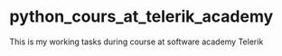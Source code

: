 # python_cours_at_telerik_academy
This is my working tasks during course at software academy Telerik
